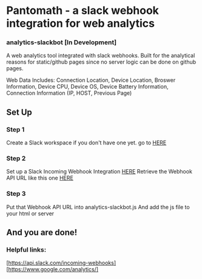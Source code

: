 # Pantomath - a slack webhook integration for web analytics
### analytics-slackbot  [In Development]
A web analytics tool integrated with slack webhooks.
Built for the analytical reasons for static/github pages since no server logic can be done on github pages. 

Web Data Includes:
Connection Location, Device Location, Broswer Information, Device CPU, Device OS, Device Battery Information, Connection Information (IP, HOST, Previous Page)
## Set Up
### Step 1
Create a Slack workspace if you don't have one yet. go to [HERE](https://slack.com/)
### Step 2
Set up a Slack Incoming Webhook Integration [HERE](https://your-workspace.slack.com/apps/manage/custom-integrations)
Retrieve the Webhook API URL like this one [HERE](https://hooks.slack.com/services/somerandomstuffforsecurity)
### Step 3
Put that Webhook API URL into analytics-slackbot.js
And add the js file to your html or server
## And you are done!


### Helpful links:
[https://api.slack.com/incoming-webhooks]
[https://www.google.com/analytics/]

